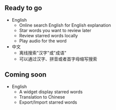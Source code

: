 ## Ready to go

- English
  - Online search English for English explanation
  - Star words you want to review later
  - Review starred words locally
  - Play audio for the word
- 中文
  - 离线搜索"汉字"或"成语"
  - 可以通过汉字、拼音或者首字母缩写搜索

## Coming soon

- English
  - A widget display starred words
  - Translation to Chinese
  - Export/Import starred words
